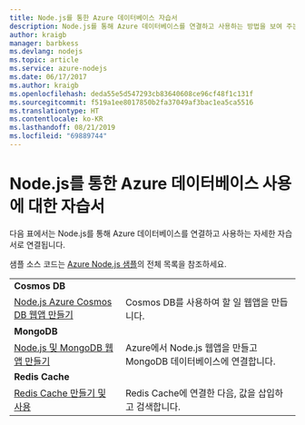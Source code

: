 ```yaml
---
title: Node.js를 통한 Azure 데이터베이스 자습서
description: Node.js를 통해 Azure 데이터베이스를 연결하고 사용하는 방법을 보여 주는 자습서입니다.
author: kraigb
manager: barbkess
ms.devlang: nodejs
ms.topic: article
ms.service: azure-nodejs
ms.date: 06/17/2017
ms.author: kraigb
ms.openlocfilehash: deda55e5d547293cb83640608ce96cf48f1c131f
ms.sourcegitcommit: f519a1ee8017850b2fa37049af3bac1ea5ca5516
ms.translationtype: HT
ms.contentlocale: ko-KR
ms.lasthandoff: 08/21/2019
ms.locfileid: "69889744"
---
```

# <a name="tutorials-for-using-azure-databases-with-nodejs"></a>Node.js를 통한 Azure 데이터베이스 사용에 대한 자습서

다음 표에서는 Node.js를 통해 Azure 데이터베이스를 연결하고 사용하는 자세한 자습서로 연결됩니다. 

샘플 소스 코드는 [Azure Node.js 샘플](https://azure.microsoft.com/resources/samples/?term=nodejs)의 전체 목록을 참조하세요.

| | |
|---|---|
| **Cosmos DB** ||
| [Node.js Azure Cosmos DB 웹앱 만들기](/azure/documentdb/documentdb-nodejs-application?toc=/azure/javascript/toc.json&bc=/azure/javascript/breadcrumb/toc.json) | Cosmos DB를 사용하여 할 일 웹앱을 만듭니다.  |
| **MongoDB** ||
| [Node.js 및 MongoDB 웹앱 만들기](/azure/app-service-web/app-service-web-tutorial-nodejs-mongodb-app?toc=/azure/javascript/toc.json&bc=/azure/javascript/breadcrumb/toc.json) | Azure에서 Node.js 웹앱을 만들고 MongoDB 데이터베이스에 연결합니다.  |
| **Redis Cache** | |
| [Redis Cache 만들기 및 사용](/azure/redis-cache/cache-nodejs-get-started?toc=/azure/javascript/toc.json&bc=/azure/javascript/breadcrumb/toc.json) | Redis Cache에 연결한 다음, 값을 삽입하고 검색합니다.
